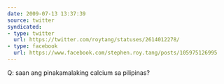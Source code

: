 ```yaml
---
date: 2009-07-13 13:37:39
source: twitter
syndicated:
- type: twitter
  url: https://twitter.com/roytang/statuses/2614012278/
- type: facebook
  url: https://www.facebook.com/stephen.roy.tang/posts/105975126995
---
```


Q: saan ang pinakamalaking calcium sa pilipinas?